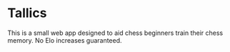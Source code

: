 # Tallics

This is a small web app designed to aid chess beginners train their chess memory. No Elo increases guaranteed.